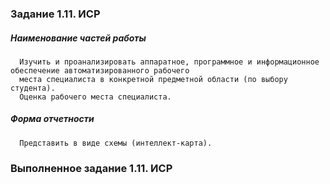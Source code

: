 ### Задание 1.11. ИСР

##### Наименование частей работы
      
      Изучить и проанализировать аппаратное, программное и информационное обеспечение автоматизированного рабочего 
      места специалиста в конкретной предметной области (по выбору студента). 
      Оценка рабочего места специалиста.

##### Форма отчетности
      
      Представить в виде схемы (интеллект-карта).

### Выполненное задание 1.11. ИСР
